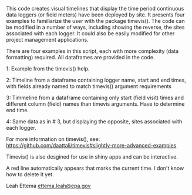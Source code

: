 This code creates visual timelines that display the time period continuous data loggers (or field meters) have been deployed by site. It presents four examples to familiarize the user with the package timevis(). The code can be modified in a number of ways, including showing the reverse, the sites associated with each logger. It could also be easily modified for other project management applications.

There are four examples in this script, each with more complexity (data formatting) required.  All dataframes are provided in the code.

1: Example from the timevis() help.

2: Timeline from a dataframe containing logger name, start and end times, with fields already named to match timevis() argument requirements

3: Timmeline from a dataframe containing only start (field visit) times and different column (field) names than timevis arguments.  Have to determine end time.

4: Same data as in # 3, but displaying the opposite, sites associated with each logger.

For more information on timevis(), see:
https://github.com/daattali/timevis#slightly-more-advanced-examples

Timevis() is also desgined for use in shiny apps and can be interactive.

A red line automatically appears that marks the current time.  I don't know how to delete it yet.

Leah Ettema
ettema.leah@epa.gov
